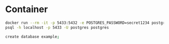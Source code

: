 # Container
```bash
docker run --rm -it -p 5433:5432 -e POSTGRES_PASSWORD=secret1234 postgres:alpine3.20
psql -h localhost -p 5433 -U postgres postgres
```

```bash
create database example;
```
